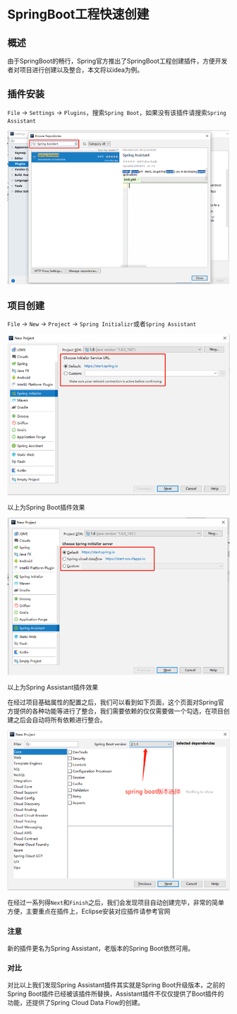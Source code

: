 # SpringBoot工程快速创建

## 概述

由于SpringBoot的畅行，Spring官方推出了SpringBoot工程创建插件，方便开发者对项目进行创建以及整合，本文将以idea为例。

## 插件安装

`File` -> `Settings` -> `Plugins`，搜索`Spring Boot`，如果没有该插件请搜索`Spring Assistant`

![idea插件](/document/img/idea-plugin.png)

## 项目创建

`File` -> `New` -> `Project` -> `Spring Initializr`或者`Spring Assistant`

![Spring Boot插件](/document/img/springboot.png)

以上为Spring Boot插件效果

![Spring Assistant插件](/document/img/assistant.png)

以上为Spring Assistant插件效果

在经过项目基础属性的配置之后，我们可以看到如下页面，这个页面对Spring官方提供的各种功能等进行了整合，我们需要依赖的仅仅需要做一个勾选，在项目创建之后会自动将所有依赖进行整合。

![new Project](/document/img/dependencies.png)

在经过一系列得`Next`和`Finish`之后，我们会发现项目自动创建完毕，非常的简单方便，主要重点在插件上，Eclipse安装对应插件请参考官网

### 注意

新的插件更名为Spring Assistant，老版本的Spring Boot依然可用。

### 对比

对比以上我们发现Spring Assistant插件其实就是Spring Boot升级版本，之前的Spring Boot插件已经被该插件所替换，Assistant插件不仅仅提供了Boot插件的功能，还提供了Spring Cloud Data Flow的创建。
